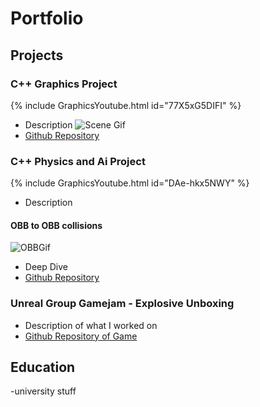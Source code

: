 # Portfolio

## Projects

### C++ Graphics Project
{% include GraphicsYoutube.html id="77X5xG5DIFI" %}
- Description
![Scene Gif](docs/assets/MLH_Graphics_HalfTide.gif)
- [Github Repository](https://github.com/mlhumphriss/CSC8502-OpenGLGraphics)

### C++ Physics and Ai Project
{% include GraphicsYoutube.html id="DAe-hkx5NWY" %}
- Description
#### OBB to OBB collisions
![OBBGif](docs/assets/OBBCubesRocking.gif)
- Deep Dive
- [Github Repository](https://github.com/mlhumphriss/CSC8503-NetworkCodebase)

### Unreal Group Gamejam - Explosive Unboxing
- Description of what I worked on
- [Github Repository of Game](https://github.com/AlfieOnGit/ExplosiveUnboxing)



## Education
-university stuff
